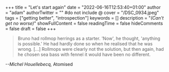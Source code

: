 +++
title = "Let's start again"
date = "2022-06-16T12:53:40+01:00"
author = "adam"
authorTwitter = "" #do not include @
cover = "/DSC_0934.jpeg"
tags = ["getting better", "introspection"]
keywords = []
description = "_(Can't get no worse)_"
showFullContent = false
readingTime = false
hideComments = false
draft = false
+++

>Bruno had rollmop herrings as a starter. 'Now', he thought, 'anything is possible.' He had hardly done so
when he realised that he was wrong. [...] Rollmops were clearly not the solution, but then again, had he chosen sea bass with
fennel it would have been no different.

_--Michel Houellebecq,_ Atomised